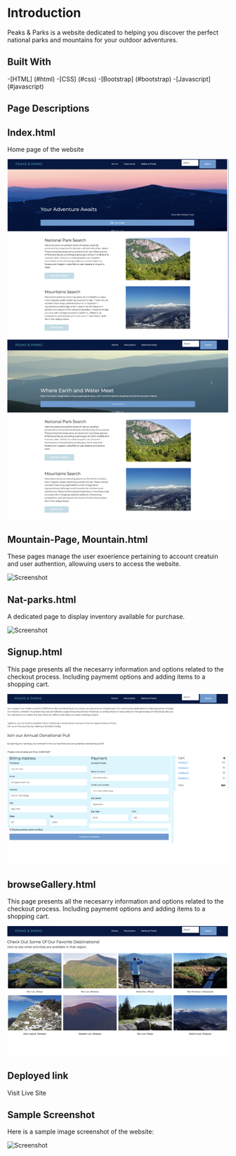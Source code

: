 # Introduction
Peaks & Parks is a website dedicated to helping you discover the perfect national parks and mountains for your outdoor adventures.

## Built With
-[HTML] (#html)
-[CSS] (#css)
-[Bootstrap] (#bootstrap)
-[Javascript] (#javascript)


## Page Descriptions

## Index.html
   Home page of the website

   ![Screenshot](images/LandingPageScreenshot.png)
   ![Screenshot](images/LandingPageScreenshot22.png)

## Mountain-Page, Mountain.html 
   These pages manage the user exoerience pertaining to account creatuin and user authention, allowuing users to access the website.

   ![Screenshot](images/MountainspageScreenshot.png)

## Nat-parks.html
   A dedicated page to display inventory available for purchase.

   ![Screenshot](images/Nat-ParkScreenshot.png)
   
## Signup.html
   This page presents all the necesarry information and options related to the checkout process. Including paymemt options and adding items to a shopping cart.

   ![Screenshot](images/Signup.Screenshot.png)

## browseGallery.html
   This page presents all the necesarry information and options related to the checkout process. Including paymemt options and adding items to a shopping cart.

   ![Screenshot](images/browseGalleryScreenshot.png)

## Deployed link
   Visit Live Site

## Sample Screenshot 
Here is a sample image screenshot of the website:

![Screenshot](images/LandingPageScreenshot22)

   

